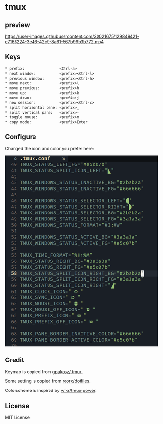 # tmux

## preview

https://user-images.githubusercontent.com/30021675/129849421-e7166224-3e46-42c9-8a61-567b99b3b772.mp4

## Keys

```text
* prefix:                <Ctrl-a>
* next window:           <prefix><Ctrl-l>
* previous window:       <prefix><Ctrl-h>
* move next:             <prefix>l
* move previous:         <prefix>h
* move up:               <prefix>k
* move down:             <prefix>j
* new session:           <prefix><Ctrl-c>
* split horizontal pane: <prefix>_
* split vertical pane:   <prefix>-
* toggle mouse:          <prefix>m
* copy mode:             <prefix>Enter
```

## Configure

Changed the icon and color you prefer here:

![image](./tmux-configure.png) 

## Credit

Keymap is copied from
[gpakosz/.tmux](https://github.com/gpakosz/.tmux).

Some setting is copied from
[reorx/dotfiles](https://github.com/reorx/dotfiles/blob/master/tmux.conf).

Colorscheme is inspired by
[wfxr/tmux-power](https://github.com/wfxr/tmux-power).

## License

MIT License
